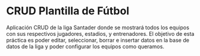 # CRUD Plantilla de Fútbol
Aplicación CRUD de la liga Santader donde se mostrará todos los equipos con sus respectivos jugadores, estadios, y entrenadores. El objetivo de esta práctica es poder editar, seleccionar, borrar e insertar datos en la base de datos de la liga y poder configurar los equipos como queramos.
